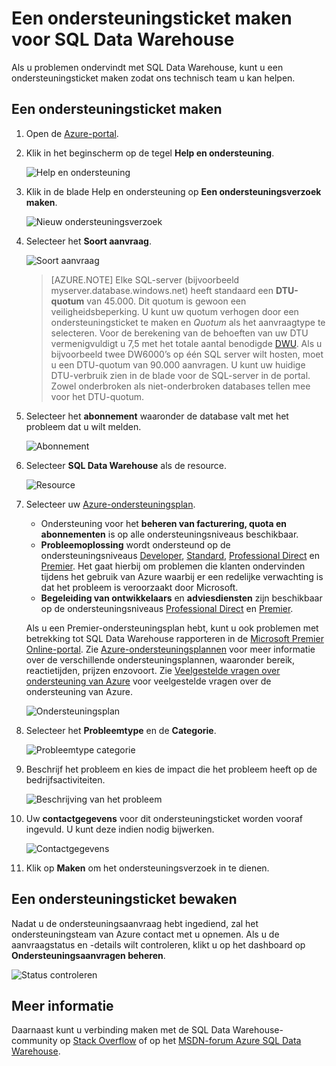 <properties
   pageTitle="Een ondersteuningsticket maken voor SQL Data Warehouse | Microsoft Azure"
   description="Maak een ondersteuningsticket in Azure SQL Data Warehouse."
   services="sql-data-warehouse"
   documentationCenter="NA"
   authors="sonyam"
   manager="barbkess"
   editor=""/>

<tags
   ms.service="sql-data-warehouse"
   ms.devlang="NA"
   ms.topic="get-started-article"
   ms.tgt_pltfrm="NA"
   ms.workload="data-services"
   ms.date="09/01/2016"
   ms.author="sonyama;barbkess"/>

# Een ondersteuningsticket maken voor SQL Data Warehouse
 
Als u problemen ondervindt met SQL Data Warehouse, kunt u een ondersteuningsticket maken zodat ons technisch team u kan helpen.

## Een ondersteuningsticket maken

1. Open de [Azure-portal][].

2. Klik in het beginscherm op de tegel **Help en ondersteuning**.

    ![Help en ondersteuning](./media/sql-data-warehouse-get-started-create-support-ticket/help-support.png)

3. Klik in de blade Help en ondersteuning op **Een ondersteuningsverzoek maken**.

    ![Nieuw ondersteuningsverzoek](./media/sql-data-warehouse-get-started-create-support-ticket/create-support-request.png)
    
    <a name="request-quota-change"></a> 

4. Selecteer het **Soort aanvraag**.

    ![Soort aanvraag](./media/sql-data-warehouse-get-started-create-support-ticket/request-type.png)
    
    >[AZURE.NOTE]  Elke SQL-server (bijvoorbeeld myserver.database.windows.net) heeft standaard een **DTU-quotum** van 45.000. Dit quotum is gewoon een veiligheidsbeperking. U kunt uw quotum verhogen door een ondersteuningsticket te maken en *Quotum* als het aanvraagtype te selecteren. Voor de berekening van de behoeften van uw DTU vermenigvuldigt u 7,5 met het totale aantal benodigde [DWU][]. Als u bijvoorbeeld twee DW6000’s op één SQL server wilt hosten, moet u een DTU-quotum van 90.000 aanvragen.  U kunt uw huidige DTU-verbruik zien in de blade voor de SQL-server in de portal. Zowel onderbroken als niet-onderbroken databases tellen mee voor het DTU-quotum. 

5. Selecteer het **abonnement** waaronder de database valt met het probleem dat u wilt melden.

    ![Abonnement](./media/sql-data-warehouse-get-started-create-support-ticket/subscription.png)

6. Selecteer **SQL Data Warehouse** als de resource.

    ![Resource](./media/sql-data-warehouse-get-started-create-support-ticket/resource.png)

7. Selecteer uw [Azure-ondersteuningsplan][].

    - Ondersteuning voor het **beheren van facturering, quota en abonnementen** is op alle ondersteuningsniveaus beschikbaar.
    - **Probleemoplossing** wordt ondersteund op de ondersteuningsniveaus [Developer][], [Standard][], [Professional Direct][] en [Premier][]. Het gaat hierbij om problemen die klanten ondervinden tijdens het gebruik van Azure waarbij er een redelijke verwachting is dat het probleem is veroorzaakt door Microsoft.
    - **Begeleiding van ontwikkelaars** en **adviesdiensten** zijn beschikbaar op de ondersteuningsniveaus [Professional Direct][] en [Premier][]. 
    
    Als u een Premier-ondersteuningsplan hebt, kunt u ook problemen met betrekking tot SQL Data Warehouse rapporteren in de [Microsoft Premier Online-portal][].  Zie [Azure-ondersteuningsplannen][Azure-ondersteuningsplan] voor meer informatie over de verschillende ondersteuningsplannen, waaronder bereik, reactietijden, prijzen enzovoort.  Zie [Veelgestelde vragen over ondersteuning van Azure][] voor veelgestelde vragen over de ondersteuning van Azure.  

    ![Ondersteuningsplan](./media/sql-data-warehouse-get-started-create-support-ticket/support-plan.png)

8. Selecteer het **Probleemtype** en de **Categorie**.

    ![Probleemtype categorie](./media/sql-data-warehouse-get-started-create-support-ticket/problem-type-category.png)

9. Beschrijf het probleem en kies de impact die het probleem heeft op de bedrijfsactiviteiten.

    ![Beschrijving van het probleem](./media/sql-data-warehouse-get-started-create-support-ticket/problem-description.png)

10. Uw **contactgegevens** voor dit ondersteuningsticket worden vooraf ingevuld. U kunt deze indien nodig bijwerken.

    ![Contactgegevens](./media/sql-data-warehouse-get-started-create-support-ticket/contact-info.png)

11. Klik op **Maken** om het ondersteuningsverzoek in te dienen.


## Een ondersteuningsticket bewaken

Nadat u de ondersteuningsaanvraag hebt ingediend, zal het ondersteuningsteam van Azure contact met u opnemen. Als u de aanvraagstatus en -details wilt controleren, klikt u op het dashboard op **Ondersteuningsaanvragen beheren**.

![Status controleren](./media/sql-data-warehouse-get-started-create-support-ticket/check-status.png)

## Meer informatie

Daarnaast kunt u verbinding maken met de SQL Data Warehouse-community op [Stack Overflow][] of op het [MSDN-forum Azure SQL Data Warehouse][].

<!--Image references--> 

<!--Article references--> 
[DWU]: ./sql-data-warehouse-overview-what-is.md#data-warehouse-units

<!--MSDN references--> 

<!--Other web references--> 
[Azure-portal]: https://portal.azure.com/
[Azure-ondersteuningsplan]: https://azure.microsoft.com/support/plans/?WT.mc_id=Support_Plan_510979/  
[Developer]: https://azure.microsoft.com/support/plans/developer/  
[Standard]: https://azure.microsoft.com/support/plans/standard/  
[Professional Direct]: https://azure.microsoft.com/support/plans/prodirect/  
[Premier]: https://azure.microsoft.com/support/plans/premier/  
[Veelgestelde vragen over ondersteuning van Azure]: https://azure.microsoft.com/support/faq/
[Microsoft Premier Online-portal]: https://premier.microsoft.com/
[Stack Overflow]: https://stackoverflow.com/questions/tagged/azure-sqldw/
[MSDN-forum Azure SQL Data Warehouse]: https://social.msdn.microsoft.com/Forums/home?forum=AzureSQLDataWarehouse/




<!--HONumber=sep16_HO1-->


